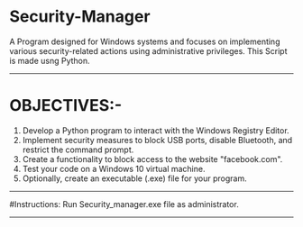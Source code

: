 # Security-Manager
A Program designed for Windows systems and focuses on implementing various security-related actions using administrative privileges.
This Script is made usng Python. 

-----------------------------------------------------------------------------------------------------------------------------
# OBJECTIVES:-
1. Develop a Python program to interact with the Windows Registry Editor.
2. Implement security measures to block USB ports, disable Bluetooth, and restrict the command prompt.
3. Create a functionality to block access to the website "facebook.com".
4. Test your code on a Windows 10 virtual machine.
5. Optionally, create an executable (.exe) file for your program.

-----------------------------------------------------------------------------------------------------------------------------
#Instructions:
Run Security_manager.exe file as administrator.

-----------------------------------------------------------------------------------------------------------------------------
